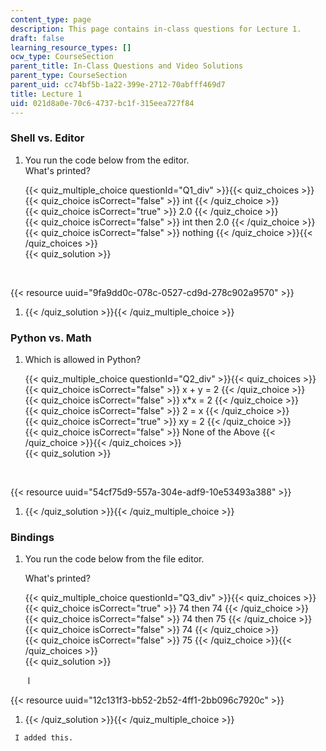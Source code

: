 ```yaml
---
content_type: page
description: This page contains in-class questions for Lecture 1.
draft: false
learning_resource_types: []
ocw_type: CourseSection
parent_title: In-Class Questions and Video Solutions
parent_type: CourseSection
parent_uid: cc74bf5b-1a22-399e-2712-70abfff469d7
title: Lecture 1
uid: 021d8a0e-70c6-4737-bc1f-315eea727f84
---
```

### Shell vs. Editor

1. You run the code below from the editor.    
    What's printed?    
      
    {{< quiz_multiple_choice questionId="Q1_div" >}}{{< quiz_choices >}}{{< quiz_choice isCorrect="false" >}} int {{< /quiz_choice >}}   
    {{< quiz_choice isCorrect="true" >}} 2.0 {{< /quiz_choice >}}   
    {{< quiz_choice isCorrect="false" >}} int then 2.0 {{< /quiz_choice >}}   
    {{< quiz_choice isCorrect="false" >}} nothing {{< /quiz_choice >}}{{< /quiz_choices >}}   
    {{< quiz_solution >}}  
      
      
     

{{< resource uuid="9fa9dd0c-078c-0527-cd9d-278c902a9570" >}}

1. {{< /quiz_solution >}}{{< /quiz_multiple_choice >}}

### Python vs. Math

1. Which is allowed in Python?    
      
    {{< quiz_multiple_choice questionId="Q2_div" >}}{{< quiz_choices >}}{{< quiz_choice isCorrect="false" >}} x + y = 2 {{< /quiz_choice >}}   
    {{< quiz_choice isCorrect="false" >}} x\*x = 2 {{< /quiz_choice >}}   
    {{< quiz_choice isCorrect="false" >}} 2 = x {{< /quiz_choice >}}   
    {{< quiz_choice isCorrect="true" >}} xy = 2 {{< /quiz_choice >}}   
    {{< quiz_choice isCorrect="false" >}} None of the Above {{< /quiz_choice >}}{{< /quiz_choices >}}   
    {{< quiz_solution >}}  
      
     

{{< resource uuid="54cf75d9-557a-304e-adf9-10e53493a388" >}}

1. {{< /quiz_solution >}}{{< /quiz_multiple_choice >}}

### Bindings

1. You run the code below from the file editor.    
      
    What's printed?    
      
    {{< quiz_multiple_choice questionId="Q3_div" >}}{{< quiz_choices >}}{{< quiz_choice isCorrect="true" >}} 74 then 74 {{< /quiz_choice >}}   
    {{< quiz_choice isCorrect="false" >}} 74 then 75 {{< /quiz_choice >}}   
    {{< quiz_choice isCorrect="false" >}} 74 {{< /quiz_choice >}}   
    {{< quiz_choice isCorrect="false" >}} 75 {{< /quiz_choice >}}{{< /quiz_choices >}}   
    {{< quiz_solution >}}  
      
     l

{{< resource uuid="12c131f3-bb52-2b52-4ff1-2bb096c7920c" >}}

1. {{< /quiz_solution >}}{{< /quiz_multiple_choice >}}

```plaintext
 I added this.
```